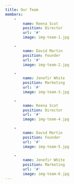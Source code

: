 ```yaml
---
title: Our Team
members:
    -
        name: Reena Scot
        position: Director
        url: '#'
        image: img-team-1.jpg

    -
        name: David Martin
        position: Founder
        url: '#'
        image: img-team-2.jpg

    -
        name: Jenefir White
        position: Marketing
        url: '#'
        image: img-team-3.jpg

    -
        name: Reena Scot
        position: Director
        url: '#'
        image: img-team-4.jpg

    -
        name: David Martin
        position: Founder
        url: '#'
        image: img-team-5.jpg

    -
        name: Jenefir White
        position: Marketing
        url: '#'
        image: img-team-6.jpg
---
```

